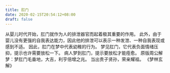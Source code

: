 ```yaml
---
title: 肛门
date: 2020-02-15T20:54:12+08:00
draft: false
---
```


从婴儿时代开始，肛门就作为人的排泄器官而起着极其重要的作用。
此外，由于婴儿没有更强的自我表达能力，因此他的排泄可以表示一种发泄、一种自我表现或感到不适。
因此，肛门在梦中代表幼稚的行为。
梦见肛门，它代表负面情绪压抑，提示也许需要放松一下。
病人梦到肛门，提示要放松才能痊愈。
原版周公解梦：梦肛门毛垂地，大吉，利亨倍增之兆。
当出贵子贤孙，荣亲耀祖。
《梦林玄解》